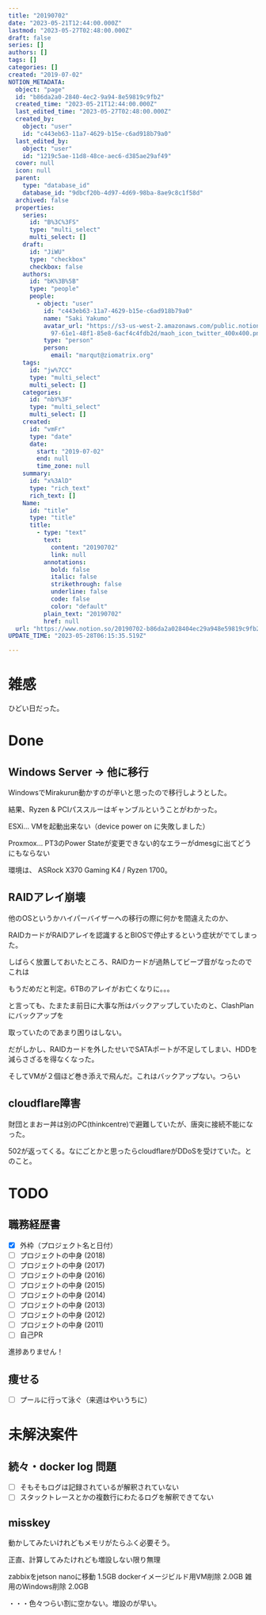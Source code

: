 ```yaml
---
title: "20190702"
date: "2023-05-21T12:44:00.000Z"
lastmod: "2023-05-27T02:48:00.000Z"
draft: false
series: []
authors: []
tags: []
categories: []
created: "2019-07-02"
NOTION_METADATA:
  object: "page"
  id: "b86da2a0-2840-4ec2-9a94-8e59819c9fb2"
  created_time: "2023-05-21T12:44:00.000Z"
  last_edited_time: "2023-05-27T02:48:00.000Z"
  created_by:
    object: "user"
    id: "c443eb63-11a7-4629-b15e-c6ad918b79a0"
  last_edited_by:
    object: "user"
    id: "1219c5ae-11d8-48ce-aec6-d385ae29af49"
  cover: null
  icon: null
  parent:
    type: "database_id"
    database_id: "9dbcf20b-4d97-4d69-98ba-8ae9c8c1f58d"
  archived: false
  properties:
    series:
      id: "B%3C%3FS"
      type: "multi_select"
      multi_select: []
    draft:
      id: "JiWU"
      type: "checkbox"
      checkbox: false
    authors:
      id: "bK%3B%5B"
      type: "people"
      people:
        - object: "user"
          id: "c443eb63-11a7-4629-b15e-c6ad918b79a0"
          name: "Saki Yakumo"
          avatar_url: "https://s3-us-west-2.amazonaws.com/public.notion-static.com/3ad1c4\
            97-61e1-48f1-85e8-6acf4c4fdb2d/maoh_icon_twitter_400x400.png"
          type: "person"
          person:
            email: "marqut@ziomatrix.org"
    tags:
      id: "jw%7CC"
      type: "multi_select"
      multi_select: []
    categories:
      id: "nbY%3F"
      type: "multi_select"
      multi_select: []
    created:
      id: "vmFr"
      type: "date"
      date:
        start: "2019-07-02"
        end: null
        time_zone: null
    summary:
      id: "x%3AlD"
      type: "rich_text"
      rich_text: []
    Name:
      id: "title"
      type: "title"
      title:
        - type: "text"
          text:
            content: "20190702"
            link: null
          annotations:
            bold: false
            italic: false
            strikethrough: false
            underline: false
            code: false
            color: "default"
          plain_text: "20190702"
          href: null
  url: "https://www.notion.so/20190702-b86da2a028404ec29a948e59819c9fb2"
UPDATE_TIME: "2023-05-28T06:15:35.519Z"

---
```

<link rel="stylesheet" href="https://cdn.jsdelivr.net/npm/katex@0.16.2/dist/katex.min.css" integrity="sha384-bYdxxUwYipFNohQlHt0bjN/LCpueqWz13HufFEV1SUatKs1cm4L6fFgCi1jT643X" crossorigin="anonymous">


# 雑感


ひどい日だった。


# Done


## Windows Server -> 他に移行


WindowsでMirakurun動かすのが辛いと思ったので移行しようとした。


結果、Ryzen & PCIパススルーはギャンブルということがわかった。


ESXi… VMを起動出来ない（device power on に失敗しました）


Proxmox… PT3のPower Stateが変更できない的なエラーがdmesgに出てどうにもならない


環境は、 ASRock X370 Gaming K4 / Ryzen 1700。


## RAIDアレイ崩壊


他のOSというかハイパーバイザーへの移行の際に何かを間違えたのか、


RAIDカードがRAIDアレイを認識するとBIOSで停止するという症状がでてしまった。


しばらく放置しておいたところ、RAIDカードが過熱してビープ音がなったのでこれは


もうだめだと判定。6TBのアレイがお亡くなりに。。。


と言っても、たまたま前日に大事な所はバックアップしていたのと、ClashPlanにバックアップを


取っていたのであまり困りはしない。


だがしかし、RAIDカードを外したせいでSATAポートが不足してしまい、HDDを減らさざるを得なくなった。


そしてVMが２個ほど巻き添えで飛んだ。これはバックアップない。つらい


## cloudflare障害


財団とまおー丼は別のPC(thinkcentre)で避難していたが、唐突に接続不能になった。


502が返ってくる。なにごとかと思ったらcloudflareがDDoSを受けていた。とのこと。


# TODO


## 職務経歴書

- [x] 外枠（プロジェクト名と日付）
- [ ] プロジェクトの中身 (2018)
- [ ] プロジェクトの中身 (2017)
- [ ] プロジェクトの中身 (2016)
- [ ] プロジェクトの中身 (2015)
- [ ] プロジェクトの中身 (2014)
- [ ] プロジェクトの中身 (2013)
- [ ] プロジェクトの中身 (2012)
- [ ] プロジェクトの中身 (2011)
- [ ] 自己PR

進捗ありません！


## 痩せる

- [ ] プールに行って泳ぐ（来週はやいうちに）

# 未解決案件


## 続々・docker log 問題

- [ ] そもそもログは記録されているが解釈されていない
- [ ] スタックトレースとかの複数行にわたるログを解釈できてない

## misskey


動かしてみたいけれどもメモリがたらふく必要そう。


正直、計算してみたけれども増設しない限り無理


zabbixをjetson nanoに移動 1.5GB dockerイメージビルド用VM削除 2.0GB 雑用のWindows削除 2.0GB


・・・色々つらい割に空かない。増設のが早い。

